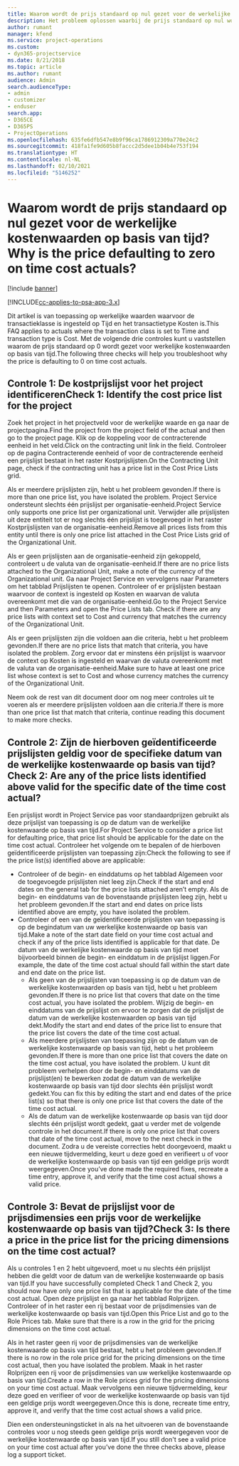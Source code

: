 ```yaml
---
title: Waarom wordt de prijs standaard op nul gezet voor de werkelijke kostenwaarden op basis van tijd?
description: Het probleem oplossen waarbij de prijs standaard op nul wordt gezet voor werkelijke kostenwaarden op basis van tijd.
author: rumant
manager: kfend
ms.service: project-operations
ms.custom:
- dyn365-projectservice
ms.date: 8/21/2018
ms.topic: article
ms.author: rumant
audience: Admin
search.audienceType:
- admin
- customizer
- enduser
search.app:
- D365CE
- D365PS
- ProjectOperations
ms.openlocfilehash: 635fe6dfb547e8b9f96ca1786912309a770e24c2
ms.sourcegitcommit: 418fa1fe9d605b8faccc2d5dee1b04b4e753f194
ms.translationtype: HT
ms.contentlocale: nl-NL
ms.lasthandoff: 02/10/2021
ms.locfileid: "5146252"
---
```

# <a name="why-is-the-price-defaulting-to-zero-on-time-cost-actuals"></a><span data-ttu-id="cee3a-103">Waarom wordt de prijs standaard op nul gezet voor de werkelijke kostenwaarden op basis van tijd?</span><span class="sxs-lookup"><span data-stu-id="cee3a-103">Why is the price defaulting to zero on time cost actuals?</span></span>

[!include [banner](../includes/psa-now-project-operations.md)]

[!INCLUDE[cc-applies-to-psa-app-3.x](../includes/cc-applies-to-psa-app-3x.md)]

<span data-ttu-id="cee3a-104">Dit artikel is van toepassing op werkelijke waarden waarvoor de transactieklasse is ingesteld op Tijd en het transactietype Kosten is.</span><span class="sxs-lookup"><span data-stu-id="cee3a-104">This FAQ applies to actuals where the transaction class is set to Time and transaction type is Cost.</span></span> <span data-ttu-id="cee3a-105">Met de volgende drie controles kunt u vaststellen waarom de prijs standaard op 0 wordt gezet voor werkelijke kostenwaarden op basis van tijd.</span><span class="sxs-lookup"><span data-stu-id="cee3a-105">The following three checks will help you troubleshoot why the price is defaulting to 0 on time cost actuals.</span></span>
 
## <a name="check-1-identify-the-cost-price-list-for-the-project"></a><span data-ttu-id="cee3a-106">Controle 1: De kostprijslijst voor het project identificeren</span><span class="sxs-lookup"><span data-stu-id="cee3a-106">Check 1: Identify the cost price list for the project</span></span>

<span data-ttu-id="cee3a-107">Zoek het project in het projectveld voor de werkelijke waarde en ga naar de projectpagina.</span><span class="sxs-lookup"><span data-stu-id="cee3a-107">Find the project from the project field of the actual and then go to the project page.</span></span> <span data-ttu-id="cee3a-108">Klik op de koppeling voor de contracterende eenheid in het veld.</span><span class="sxs-lookup"><span data-stu-id="cee3a-108">Click on the contracting unit link in the field.</span></span> <span data-ttu-id="cee3a-109">Controleer op de pagina Contracterende eenheid of voor de contracterende eenheid een prijslijst bestaat in het raster Kostprijslijsten.</span><span class="sxs-lookup"><span data-stu-id="cee3a-109">On the Contracting Unit page, check if the contracting unit has a price list in the Cost Price Lists grid.</span></span>

<span data-ttu-id="cee3a-110">Als er meerdere prijslijsten zijn, hebt u het probleem gevonden.</span><span class="sxs-lookup"><span data-stu-id="cee3a-110">If there is more than one price list, you have isolated the problem.</span></span> <span data-ttu-id="cee3a-111">Project Service ondersteunt slechts één prijslijst per organisatie-eenheid.</span><span class="sxs-lookup"><span data-stu-id="cee3a-111">Project Service only supports one price list per organizational unit.</span></span> <span data-ttu-id="cee3a-112">Verwijder alle prijslijsten uit deze entiteit tot er nog slechts één prijslijst is toegevoegd in het raster Kostprijslijsten van de organisatie-eenheid.</span><span class="sxs-lookup"><span data-stu-id="cee3a-112">Remove all prices lists from this entity until there is only one price list attached in the Cost Price Lists grid of the Organizational Unit.</span></span>

<span data-ttu-id="cee3a-113">Als er geen prijslijsten aan de organisatie-eenheid zijn gekoppeld, controleert u de valuta van de organisatie-eenheid.</span><span class="sxs-lookup"><span data-stu-id="cee3a-113">If there are no price lists attached to the Organizational Unit, make a note of the currency of the Organizational unit.</span></span> <span data-ttu-id="cee3a-114">Ga naar Project Service en vervolgens naar Parameters om het tabblad Prijslijsten te openen. Controleer of er prijslijsten bestaan waarvoor de context is ingesteld op Kosten en waarvan de valuta overeenkomt met die van de organisatie-eenheid.</span><span class="sxs-lookup"><span data-stu-id="cee3a-114">Go to the Project Service and then Parameters and open the Price Lists tab. Check if there are any price lists with context set to Cost and currency that matches the currency of the Organizational Unit.</span></span>
 
<span data-ttu-id="cee3a-115">Als er geen prijslijsten zijn die voldoen aan die criteria, hebt u het probleem gevonden.</span><span class="sxs-lookup"><span data-stu-id="cee3a-115">If there are no price lists that match that criteria, you have isolated the problem.</span></span> <span data-ttu-id="cee3a-116">Zorg ervoor dat er minstens één prijslijst is waarvoor de context op Kosten is ingesteld en waarvan de valuta overeenkomt met de valuta van de organisatie-eenheid.</span><span class="sxs-lookup"><span data-stu-id="cee3a-116">Make sure to have at least one price list whose context is set to Cost and whose currency matches the currency of the Organizational Unit.</span></span>

<span data-ttu-id="cee3a-117">Neem ook de rest van dit document door om nog meer controles uit te voeren als er meerdere prijslijsten voldoen aan die criteria.</span><span class="sxs-lookup"><span data-stu-id="cee3a-117">If there is more than one price list that match that criteria, continue reading this document to make more checks.</span></span>

## <a name="check-2-are-any-of-the-price-lists-identified-above-valid-for-the-specific-date-of-the-time-cost-actual"></a><span data-ttu-id="cee3a-118">Controle 2: Zijn de hierboven geïdentificeerde prijslijsten geldig voor de specifieke datum van de werkelijke kostenwaarde op basis van tijd?</span><span class="sxs-lookup"><span data-stu-id="cee3a-118">Check 2: Are any of the price lists identified above valid for the specific date of the time cost actual?</span></span>

<span data-ttu-id="cee3a-119">Een prijslijst wordt in Project Service pas voor standaardprijzen gebruikt als deze prijslijst van toepassing is op de datum van de werkelijke kostenwaarde op basis van tijd.</span><span class="sxs-lookup"><span data-stu-id="cee3a-119">For Project Service to consider a price list for defaulting price, that price list should be applicable for the date on the time cost actual.</span></span> <span data-ttu-id="cee3a-120">Controleer het volgende om te bepalen of de hierboven geïdentificeerde prijslijsten van toepassing zijn:</span><span class="sxs-lookup"><span data-stu-id="cee3a-120">Check the following to see if the price list(s) identified above are applicable:</span></span>

- <span data-ttu-id="cee3a-121">Controleer of de begin- en einddatums op het tabblad Algemeen voor de toegevoegde prijslijsten niet leeg zijn.</span><span class="sxs-lookup"><span data-stu-id="cee3a-121">Check if the start and end dates on the general tab for the price lists attached aren’t empty.</span></span> <span data-ttu-id="cee3a-122">Als de begin- en einddatums van de bovenstaande prijslijsten leeg zijn, hebt u het probleem gevonden.</span><span class="sxs-lookup"><span data-stu-id="cee3a-122">If the start and end dates on price lists identified above are empty, you have isolated the problem.</span></span> 
- <span data-ttu-id="cee3a-123">Controleer of een van de geïdentificeerde prijslijsten van toepassing is op de begindatum van uw werkelijke kostenwaarde op basis van tijd.</span><span class="sxs-lookup"><span data-stu-id="cee3a-123">Make a note of the start date field on your time cost actual and check if any of the price lists identified is applicable for that date.</span></span> <span data-ttu-id="cee3a-124">De datum van de werkelijke kostenwaarde op basis van tijd moet bijvoorbeeld binnen de begin- en einddatum in de prijslijst liggen.</span><span class="sxs-lookup"><span data-stu-id="cee3a-124">For example, the date of the time cost actual should fall within the start date and end date on the price list.</span></span> 
    - <span data-ttu-id="cee3a-125">Als geen van de prijslijsten van toepassing is op de datum van de werkelijke kostenwaarden op basis van tijd, hebt u het probleem gevonden.</span><span class="sxs-lookup"><span data-stu-id="cee3a-125">If there is no price list that covers that date on the time cost actual, you have isolated the problem.</span></span> <span data-ttu-id="cee3a-126">Wijzig de begin- en einddatums van de prijslijst om ervoor te zorgen dat de prijslijst de datum van de werkelijke kostenwaarden op basis van tijd dekt.</span><span class="sxs-lookup"><span data-stu-id="cee3a-126">Modify the start and end dates of the price list to ensure that the price list covers the date of the time cost actual.</span></span> 
    - <span data-ttu-id="cee3a-127">Als meerdere prijslijsten van toepassing zijn op de datum van de werkelijke kostenwaarde op basis van tijd, hebt u het probleem gevonden.</span><span class="sxs-lookup"><span data-stu-id="cee3a-127">If there is more than one price list that covers the date on the time cost actual, you have isolated the problem.</span></span> <span data-ttu-id="cee3a-128">U kunt dit probleem verhelpen door de begin- en einddatums van de prijslijst(en) te bewerken zodat de datum van de werkelijke kostenwaarde op basis van tijd door slechts één prijslijst wordt gedekt.</span><span class="sxs-lookup"><span data-stu-id="cee3a-128">You can fix this by editing the start and end dates of the price list(s) so that there is only one price list that covers the date of the time cost actual.</span></span> 
    - <span data-ttu-id="cee3a-129">Als de datum van de werkelijke kostenwaarde op basis van tijd door slechts één prijslijst wordt gedekt, gaat u verder met de volgende controle in het document.</span><span class="sxs-lookup"><span data-stu-id="cee3a-129">If there is only one price list that covers that date of the time cost actual, move to the next check in the document.</span></span>
<span data-ttu-id="cee3a-130">Zodra u de vereiste correcties hebt doorgevoerd, maakt u een nieuwe tijdvermelding, keurt u deze goed en verifieert u of voor de werkelijke kostenwaarde op basis van tijd een geldige prijs wordt weergegeven.</span><span class="sxs-lookup"><span data-stu-id="cee3a-130">Once you’ve done made the required fixes, recreate a time entry, approve it, and verify that the time cost actual shows a valid price.</span></span>

## <a name="check-3-is-there-a-price-in-the-price-list-for-the-pricing-dimensions-on-the-time-cost-actual"></a><span data-ttu-id="cee3a-131">Controle 3: Bevat de prijslijst voor de prijsdimensies een prijs voor de werkelijke kostenwaarde op basis van tijd?</span><span class="sxs-lookup"><span data-stu-id="cee3a-131">Check 3: Is there a price in the price list for the pricing dimensions on the time cost actual?</span></span>

<span data-ttu-id="cee3a-132">Als u controles 1 en 2 hebt uitgevoerd, moet u nu slechts één prijslijst hebben die geldt voor de datum van de werkelijke kostenwaarde op basis van tijd.</span><span class="sxs-lookup"><span data-stu-id="cee3a-132">If you have successfully completed Check 1 and Check 2, you should now have only one price list that is applicable for the date of the time cost actual.</span></span> <span data-ttu-id="cee3a-133">Open deze prijslijst en ga naar het tabblad Rolprijzen. Controleer of in het raster een rij bestaat voor de prijsdimensies van de werkelijke kostenwaarde op basis van tijd.</span><span class="sxs-lookup"><span data-stu-id="cee3a-133">Open this Price List and go to the Role Prices tab. Make sure that there is a row in the grid for the pricing dimensions on the time cost actual.</span></span>

<span data-ttu-id="cee3a-134">Als in het raster geen rij voor de prijsdimensies van de werkelijke kostenwaarde op basis van tijd bestaat, hebt u het probleem gevonden.</span><span class="sxs-lookup"><span data-stu-id="cee3a-134">If there is no row in the role price grid for the pricing dimensions on the time cost actual, then you have isolated the problem.</span></span> <span data-ttu-id="cee3a-135">Maak in het raster Rolprijzen een rij voor de prijsdimensies van uw werkelijke kostenwaarde op basis van tijd.</span><span class="sxs-lookup"><span data-stu-id="cee3a-135">Create a row in the Role prices grid for the pricing dimensions on your time cost actual.</span></span> <span data-ttu-id="cee3a-136">Maak vervolgens een nieuwe tijdvermelding, keur deze goed en verifieer of voor de werkelijke kostenwaarde op basis van tijd een geldige prijs wordt weergegeven.</span><span class="sxs-lookup"><span data-stu-id="cee3a-136">Once this is done, recreate time entry, approve it, and verify that the time cost actual shows a valid price.</span></span>
 
<span data-ttu-id="cee3a-137">Dien een ondersteuningsticket in als na het uitvoeren van de bovenstaande controles voor u nog steeds geen geldige prijs wordt weergegeven voor de werkelijke kostenwaarde op basis van tijd.</span><span class="sxs-lookup"><span data-stu-id="cee3a-137">If you still don't see a valid price on your time cost actual after you’ve done the three checks above, please log a support ticket.</span></span>



